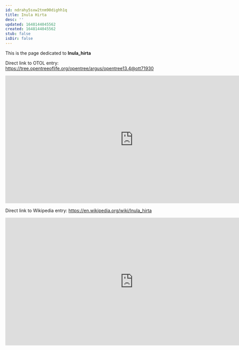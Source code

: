 ```yaml
---
id: ndrahy5sxw2tnm90dighh1q
title: Inula Hirta
desc: ''
updated: 1648144045562
created: 1648144045562
stub: false
isDir: false
---
```

This is the page dedicated to **Inula_hirta**


Direct link to OTOL entry: https://tree.opentreeoflife.org/opentree/argus/opentree13.4@ott71930



<html>
    <body>
    <iframe src="https://tree.opentreeoflife.org/opentree/argus/opentree13.4@ott71930"
    width="800" height="400" frameborder="0" allowfullscreen> </iframe>
    </body>
</html>
    


Direct link to Wikipedia entry: https://en.wikipedia.org/wiki/Inula_hirta



<html>
    <body>
    <iframe src="https://en.wikipedia.org/wiki/Inula_hirta"
    width="800" height="400" frameborder="0" allowfullscreen> </iframe>
    </body>
</html>
    
